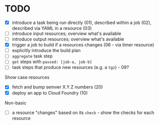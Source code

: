 TODO
====

-	[x] introduce a task being run directly (01), described within a job (02), described via YAML in a resource (03)
-	[ ] introduce input resources; overview what's available
-	[ ] introduce output resources; overview what's available
-	[x] trigger a job to build if a resources changes (06 - via timer resource)
-	[ ] explicitly introduce the build plan
-	[ ] `aggregate` task step
-	[ ] `get` steps with `passed: [job-a, job-b]`
-	[ ] task steps that produce new resources (e.g. a `tgz`\) - 09?

Show case resources

-	[x] fetch and bump semver X.Y.Z numbers (20)
-	[x] deploy an app to Cloud Foundry (10)

Non-basic

-	[ ] a resource "changes" based on its `check` - show the checks for each resource
